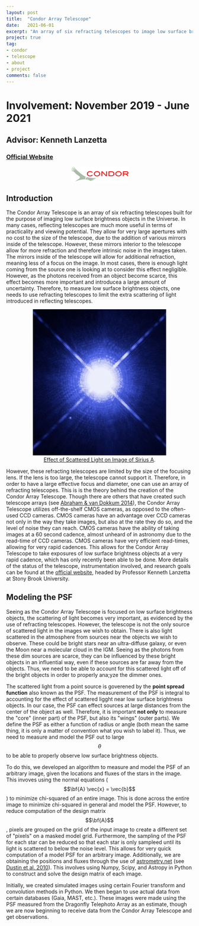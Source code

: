 ```yaml
---
layout: post
title:  "Condor Array Telescope"
date:   2021-06-01
excerpt: "An array of six refracting telescopes to image low surface brightness objects."
project: true
tag:
- condor 
- telescope
- about
- project
comments: false
---
```


# Involvement: November 2019 - June 2021
## Advisor: Kenneth Lanzetta
### [Official Website](https://condorarraytelescope.org)

<center>
    <figure>
        <a><img src="/assets/img/condor.png"></a>
    </figure>
</center>

## Introduction

The Condor Array Telescope is an array of six refracting telescopes built for the purpose of imaging low surface brightness objects in the Universe. In many cases, reflecting telescopes are much more useful in terms of practicality and viewing potential. They allow for very large apertures with no cost to the size of the telescope, due to the addition of various mirrors inside of the telescope. However, these mirrors interior to the telescope allow for more refraction and therefore intrinsic noise in the images taken. The mirrors inside of the telescope will allow for additional refraction, meaning less of a focus on the image. In most cases, there is enough light coming from the source one is looking at to consider this effect negligible. However, as the photons received from an object become scarce, this effect becomes more important and introducea a large amount of uncertainty. Therefore, to measure low surface brightness objects, one needs to use refracting telescopes to limit the extra scattering of light introduced in reflecting telescopes.

<center>
    <figure>
        <a><img src="/assets/img/diffrac.jpg"></a>
        <figcaption><a href="https://esahubble.org/images/heic0516a/" title="Effect of Scattered Light on Image of Sirius A">Effect of Scattered Light on Image of Sirius A</a>.</figcaption>
    </figure>
</center>



However, these refracting telescopes are limited by the size of the focusing lens. If the lens is too large, the telescope cannot support it. Therefore, in order to have a large effective focus and diameter, one can use an array of refracting telescopes. This is is the theory behind the creation of the Condor Array Telescope. Though there are others that have created such telescope arrays (see [Abraham & van Dokkum 2014](https://ui.adsabs.harvard.edu/abs/2014PASP..126...55A/abstract)), the Condor Array Telescope utilizes off-the-shelf CMOS cameras, as opposed to the often-used CCD cameras. CMOS cameras have an advantage over CCD cameras not only in the way they take images, but also at the rate they do so, and the level of noise they can reach. CMOS cameras have the ability of taking images at a 60 second cadence, almost unheard of in astronomy due to the read-time of CCD cameras. CMOS cameras have very efficient read-times, allowing for very rapid cadences. This allows for the Condor Array Telescope to take exposures of low surface brightness objects at a very rapid cadence, which has only recently been able to be done. More details of the status of the telescope, instrumentation involved, and research goals can be found at the [official website](https://condorarraytelescope.org), headed by Professor Kenneth Lanzetta at Stony Brook University.


## Modeling the PSF

Seeing as the Condor Array Telescope is focused on low surface brightness objects, the scattering of light becomes very important, as evidenced by the use of refracting telescopes. However, the telescope is not the only source of scattered light in the images we wish to obtain. There is also light scattered in the atmosphere from sources near the objects we wish to observe. These could be bright stars near an ultra-diffuse galaxy, or even the Moon near a molecular cloud in the IGM. Seeing as the photons from these dim sources are scarce, they can be influenced by these bright objects in an influential way, even if these sources are far away from the objects. Thus, we need to be able to account for this scattered light off of the bright objects in order to properly ana;yze the dimmer ones.

The scattered light from a point source is goverened by the **point spread function** also known as the PSF. The measurement of the PSF is integral to accounting for the effect of scattered ligght near low surface brightness objects. In our case, the PSF can effect sources at large distances from the center of the object as well. Therefore, it is important **not only** to measure the "core" (inner part) of the PSF, but also its "wings" (outer parts). We define the PSF as either a function of radius or angle (both mean the same thing, it is only a matter of convention what you wish to label it). Thus, we need to measure and model the PSF out to large $$\theta$$ to be able to properly observe low surface brightness objects.

To do this, we developed an algorithm to measure and model the PSF of an arbitrary image, given the locations and fluxes of the stars in the image. This invoves using the normal equations ($$\bf{A} \vec{x} = \vec{b}$$) to minimize chi-squared of an entire image. This is done across the entire image to minimize chi-squared in general and model the PSF. However, to reduce computation of the design matrix $$\bf{A}$$, pixels are grouped on the grid of the input image to create a different set of "pixels" on a masked model grid. Furthermore, the sampling of the PSF for each star can be reduced so that each star is only sampleed until its light is scattered to below the noise level. This allows for very quick computation of a model PSF for an arbitrary image. Additionally, we are obtaining the positions and fluxes through the use of [astrometry.net](https://astrometry.net) (see [Dustin et al. 2010](https://ui.adsabs.harvard.edu/abs/2010AJ....139.1782L/abstract)). This involves using Numpy, Scipy, and Astropy in Python to construct and solve the design matrix of each image.

Initially, we created simulated images using certain Fourier transform and convolution methods in Python. We then began to use actual data from certain databases (Gaia, MAST, etc.). These images were made using the PSF measured from the Dragonfly Telephoto Array as an estimate, though we are now beginning to receive data from the Condor Array Telescope and get observations.
